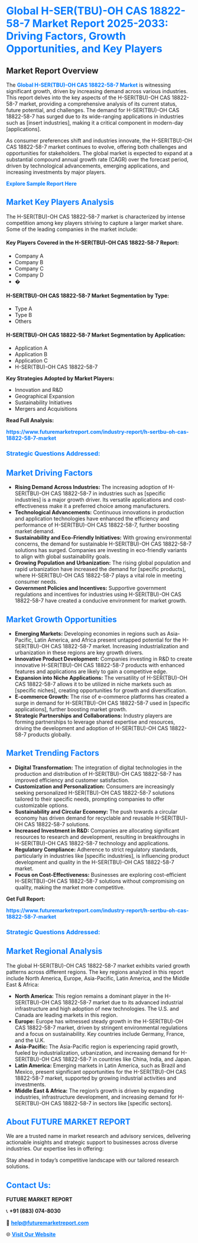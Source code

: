 <h1 style="color: #007BFF;">Global H-SER(TBU)-OH CAS 18822-58-7 Market Report 2025-2033: Driving Factors, Growth Opportunities, and Key Players</h1>

<section id="overview">
<h2>Market Report Overview</h2>
<p>The <a href="https://www.futuremarketreport.com/industry-report/h-sertbu-oh-cas-18822-58-7-market" style="color: #007BFF; text-decoration: none;"><strong>Global H-SER(TBU)-OH CAS 18822-58-7 Market</strong></a> is witnessing significant growth, driven by increasing demand across various industries. This report delves into the key aspects of the H-SER(TBU)-OH CAS 18822-58-7 market, providing a comprehensive analysis of its current status, future potential, and challenges. The demand for H-SER(TBU)-OH CAS 18822-58-7 has surged due to its wide-ranging applications in industries such as [insert industries], making it a critical component in modern-day [applications].</p>
<p>As consumer preferences shift and industries innovate, the H-SER(TBU)-OH CAS 18822-58-7 market continues to evolve, offering both challenges and opportunities for stakeholders. The global market is expected to expand at a substantial compound annual growth rate (CAGR) over the forecast period, driven by technological advancements, emerging applications, and increasing investments by major players.</p>
</section>

<section id="overview">
<p><a href="https://www.futuremarketreport.com/request-sample/reportId=113210" style="color: #007BFF; text-decoration: none;"><strong>Explore Sample Report Here</strong></a></p>
</section>

<section id="key-players">
<h2 style="color: #007BFF;">Market Key Players Analysis</h2>
<p>The H-SER(TBU)-OH CAS 18822-58-7 market is characterized by intense competition among key players striving to capture a larger market share. Some of the leading companies in the market include:</p>
<h4>Key Players Covered in the H-SER(TBU)-OH CAS 18822-58-7 Report:</h4>
<ul><li>Company A</li><li>Company B</li><li>Company C</li><li>Company D</li><li>�</li></ul>
<h4>H-SER(TBU)-OH CAS 18822-58-7 Market Segmentation by Type:</h4>
<ul><li>Type A</li><li>Type B</li><li>Others</li></ul>

<h4>H-SER(TBU)-OH CAS 18822-58-7 Market Segmentation by Application:</h4>
<ul><li>Application A</li><li>Application B</li><li>Application C</li><li>H-SER(TBU)-OH CAS 18822-58-7</li></ul>
<p><strong>Key Strategies Adopted by Market Players:</strong></p>
<ul>
<li>Innovation and R&D</li>
<li>Geographical Expansion</li>
<li>Sustainability Initiatives</li>
<li>Mergers and Acquisitions</li>
</ul>
</section>

<section>
<p><strong>Read Full Analysis: </strong></p><a href="https://www.futuremarketreport.com/industry-report/h-sertbu-oh-cas-18822-58-7-market" style="color: #007BFF; text-decoration: none;"><strong>https://www.futuremarketreport.com/industry-report/h-sertbu-oh-cas-18822-58-7-market</strong></a>
<h3 style="color: #007BFF;">Strategic Questions Addressed:</h3>
</section>

<section id="driving-factors">
<h2 style="color: #007BFF;">Market Driving Factors</h2>
<ul>
<li><strong>Rising Demand Across Industries:</strong> The increasing adoption of H-SER(TBU)-OH CAS 18822-58-7 in industries such as [specific industries] is a major growth driver. Its versatile applications and cost-effectiveness make it a preferred choice among manufacturers.</li>
<li><strong>Technological Advancements:</strong> Continuous innovations in production and application technologies have enhanced the efficiency and performance of H-SER(TBU)-OH CAS 18822-58-7, further boosting market demand.</li>
<li><strong>Sustainability and Eco-Friendly Initiatives:</strong> With growing environmental concerns, the demand for sustainable H-SER(TBU)-OH CAS 18822-58-7 solutions has surged. Companies are investing in eco-friendly variants to align with global sustainability goals.</li>
<li><strong>Growing Population and Urbanization:</strong> The rising global population and rapid urbanization have increased the demand for [specific products], where H-SER(TBU)-OH CAS 18822-58-7 plays a vital role in meeting consumer needs.</li>
<li><strong>Government Policies and Incentives:</strong> Supportive government regulations and incentives for industries using H-SER(TBU)-OH CAS 18822-58-7 have created a conducive environment for market growth.</li>
</ul>
</section>

<section id="growth-opportunities">
<h2 style="color: #007BFF;">Market Growth Opportunities</h2>
<ul>
<li><strong>Emerging Markets:</strong> Developing economies in regions such as Asia-Pacific, Latin America, and Africa present untapped potential for the H-SER(TBU)-OH CAS 18822-58-7 market. Increasing industrialization and urbanization in these regions are key growth drivers.</li>
<li><strong>Innovative Product Development:</strong> Companies investing in R&D to create innovative H-SER(TBU)-OH CAS 18822-58-7 products with enhanced features and applications are likely to gain a competitive edge.</li>
<li><strong>Expansion into Niche Applications:</strong> The versatility of H-SER(TBU)-OH CAS 18822-58-7 allows it to be utilized in niche markets such as [specific niches], creating opportunities for growth and diversification.</li>
<li><strong>E-commerce Growth:</strong> The rise of e-commerce platforms has created a surge in demand for H-SER(TBU)-OH CAS 18822-58-7 used in [specific applications], further boosting market growth.</li>
<li><strong>Strategic Partnerships and Collaborations:</strong> Industry players are forming partnerships to leverage shared expertise and resources, driving the development and adoption of H-SER(TBU)-OH CAS 18822-58-7 products globally.</li>
</ul>
</section>

<section id="trending-factors">
<h2 style="color: #007BFF;">Market Trending Factors</h2>
<ul>
<li><strong>Digital Transformation:</strong> The integration of digital technologies in the production and distribution of H-SER(TBU)-OH CAS 18822-58-7 has improved efficiency and customer satisfaction.</li>
<li><strong>Customization and Personalization:</strong> Consumers are increasingly seeking personalized H-SER(TBU)-OH CAS 18822-58-7 solutions tailored to their specific needs, prompting companies to offer customizable options.</li>
<li><strong>Sustainability and Circular Economy:</strong> The push towards a circular economy has driven demand for recyclable and reusable H-SER(TBU)-OH CAS 18822-58-7 solutions.</li>
<li><strong>Increased Investment in R&D:</strong> Companies are allocating significant resources to research and development, resulting in breakthroughs in H-SER(TBU)-OH CAS 18822-58-7 technology and applications.</li>
<li><strong>Regulatory Compliance:</strong> Adherence to strict regulatory standards, particularly in industries like [specific industries], is influencing product development and quality in the H-SER(TBU)-OH CAS 18822-58-7 market.</li>
<li><strong>Focus on Cost-Effectiveness:</strong> Businesses are exploring cost-efficient H-SER(TBU)-OH CAS 18822-58-7 solutions without compromising on quality, making the market more competitive.</li>
</ul>
</section>

<section>
<p><strong>Get Full Report: </strong></p><a href="https://www.futuremarketreport.com/industry-report/h-sertbu-oh-cas-18822-58-7-market" style="color: #007BFF; text-decoration: none;"><strong>https://www.futuremarketreport.com/industry-report/h-sertbu-oh-cas-18822-58-7-market</strong></a>
<h3 style="color: #007BFF;">Strategic Questions Addressed:</h3>
</section>


<section id="regional-analysis">
<h2 style="color: #007BFF;">Market Regional Analysis</h2>
<p>The global H-SER(TBU)-OH CAS 18822-58-7 market exhibits varied growth patterns across different regions. The key regions analyzed in this report include North America, Europe, Asia-Pacific, Latin America, and the Middle East & Africa:</p>
<ul>
<li><strong>North America:</strong> This region remains a dominant player in the H-SER(TBU)-OH CAS 18822-58-7 market due to its advanced industrial infrastructure and high adoption of new technologies. The U.S. and Canada are leading markets in this region.</li>
<li><strong>Europe:</strong> Europe has witnessed steady growth in the H-SER(TBU)-OH CAS 18822-58-7 market, driven by stringent environmental regulations and a focus on sustainability. Key countries include Germany, France, and the U.K.</li>
<li><strong>Asia-Pacific:</strong> The Asia-Pacific region is experiencing rapid growth, fueled by industrialization, urbanization, and increasing demand for H-SER(TBU)-OH CAS 18822-58-7 in countries like China, India, and Japan.</li>
<li><strong>Latin America:</strong> Emerging markets in Latin America, such as Brazil and Mexico, present significant opportunities for the H-SER(TBU)-OH CAS 18822-58-7 market, supported by growing industrial activities and investments.</li>
<li><strong>Middle East & Africa:</strong> The region’s growth is driven by expanding industries, infrastructure development, and increasing demand for H-SER(TBU)-OH CAS 18822-58-7 in sectors like [specific sectors].</li>
</ul>
</section>

<footer>
<h2 style="color: #007BFF;">About FUTURE MARKET REPORT</h2>
<p>We are a trusted name in market research and advisory services, delivering actionable insights and strategic support to businesses across diverse industries. Our expertise lies in offering:</p>

<p>Stay ahead in today’s competitive landscape with our tailored research solutions.</p>

<h2 style="color: #007BFF;">Contact Us:</h2>
<p><strong>FUTURE MARKET REPORT</strong></p>
<p>📞 <strong>+91 (883) 074-8030</strong></p>
<p>📧 <strong><a href="mailto:help@futuremarketreport.com" style="color: #007BFF;">help@futuremarketreport.com</a></strong></p>
<p>🌐 <strong><a href="https://www.futuremarketreport.com/" style="color: #007BFF;">Visit Our Website</a></strong></p>
</footer>